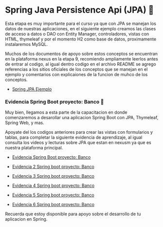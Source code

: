 # Spring Java Persistence Api (JPA) :apple:

Esta etapa es muy importante para el curso ya que con JPA se manejan los datos de nuestras aplicaciones, en el siguiente ejemplo creamos las clases de acceso a datos o DAO con Entity Manager, controladores, vistas con HTML, thymeleaf y por el momento H2 como base de datos, proximamente instalaremos MySQL. 

Muchos de los documentos de apoyo sobre estos conceptos se encuentran en la plataforma nexus en la etapa 9, recomiendo ampliamente leerlos antes de entrar al codigo, al igual dentro codigo en el archivo README se agrego referencias a los sitios oficiales de los conceptos que se manejan en el ejemplo y comentarios con explicaiones de la funcion de muhco de los conceptos.

- [Spring JPA Ejemplo](https://github.com/LuisDiaz-ipsilon/Capacitacion-Java-Web/tree/Spring-JPA-Ejemplo)

### Evidencia Spring Boot proyecto: Banco :pushpin:

Muy bien, llegamos a esta parte de la capacitacion en donde comenzaremos a desarollar una aplicacion Spring Boot con JPA, Thymeleaf, Spring Web, y mas. 

Apoyate del los codigos anteriores para crear las vistas con formularios y tablas, para completar la siguiente evidencia de aprendizaje, al igual consulta los videos y lecturas sobre JPA que estan en nexusm ya que es nuestra plataforma principal.

- [Evidencia Spring Boot proyecto: Banco](https://drive.google.com/file/d/1uX-BYT2Xdo885_L8N7Nqoi9jQ0ZxgXmC/view?usp=sharing)

- [Evidencia 2 Spring boot proyecto: Banco](https://drive.google.com/file/d/1WtxLHGgl-65Ao-hCApiiC-Fo4iTAUaSB/view?usp=sharing)

- [Evidencia 3 Spring boot proyecto: Banco](https://drive.google.com/file/d/1N9ercUoDs2iNPILGXlw1Lr4MKj4rA_lT/view?usp=sharing)

- [Evidencia 4 Spring boot proyecto: Banco](https://drive.google.com/file/d/1dJxjGe7xCGvfMfV67vR1WCzRTdypJV7w/view?usp=sharing)

- [Evidencia 5 Spring boot proyecto: Banco](https://drive.google.com/file/d/1bbWFBoOJ9tBKlOgciuRrlexEh6BlthK9/view?usp=sharing)

- [Evidencia 6 Spring boot proyecto: Banco](https://drive.google.com/file/d/1dFuOpuGYtK1O84r-SZpv5VzUNGooseaT/view?usp=sharing)

Recuerda que estoy disponible para apoyo sobre el desarrollo de tu aplicacion en Spring.
